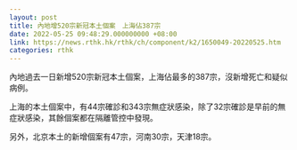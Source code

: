 ```yaml
---
layout: post
title: 內地增520宗新冠本土個案　上海佔387宗
date: 2022-05-25 09:48:29.000000000 +08:00
link: https://news.rthk.hk/rthk/ch/component/k2/1650049-20220525.htm
categories: rthk
---
```


內地過去一日新增520宗新冠本土個案，上海佔最多的387宗，沒新增死亡和疑似病例。

上海的本土個案中，有44宗確診和343宗無症狀感染，除了32宗確診是早前的無症狀感染，其餘個案都在隔離管控中發現。

另外，北京本土的新增個案有47宗，河南30宗，天津18宗。
